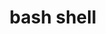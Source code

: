 ---
guide: https://github.com/odb/official-bash-logo
logohandle: gnu_bash
sort: bash
title: bash shell
website: https://www.gnu.org/software/bash/
---